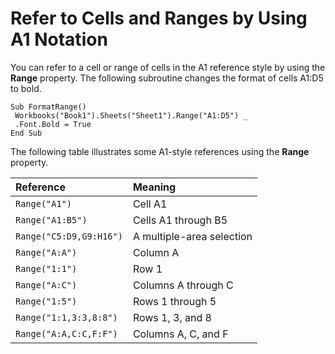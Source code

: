 
# Refer to Cells and Ranges by Using A1 Notation

You can refer to a cell or range of cells in the A1 reference style by using the  **Range** property. The following subroutine changes the format of cells A1:D5 to bold.


```
Sub FormatRange() 
 Workbooks("Book1").Sheets("Sheet1").Range("A1:D5") _ 
 .Font.Bold = True 
End Sub
```


The following table illustrates some A1-style references using the  **Range** property.



|**Reference**|**Meaning**|
|:-----|:-----|
| `Range("A1")`|Cell A1|
| `Range("A1:B5")`|Cells A1 through B5|
| `Range("C5:D9,G9:H16")`|A multiple-area selection|
| `Range("A:A")`|Column A|
| `Range("1:1")`|Row 1|
| `Range("A:C")`|Columns A through C|
| `Range("1:5")`|Rows 1 through 5|
| `Range("1:1,3:3,8:8")`|Rows 1, 3, and 8|
| `Range("A:A,C:C,F:F")`|Columns A, C, and F|
